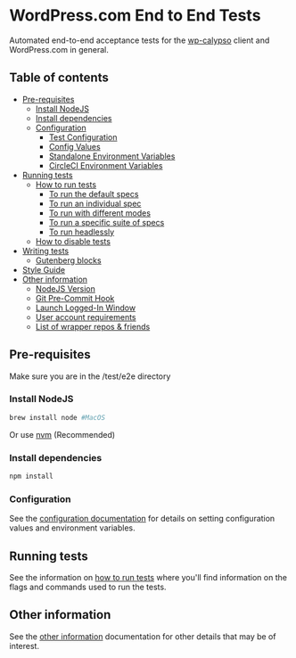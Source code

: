 # WordPress.com End to End Tests

Automated end-to-end acceptance tests for the [wp-calypso](https://github.com/Automattic/wp-calypso) client and WordPress.com in general.

## Table of contents

- [Pre-requisites](#pre-requisites)
  - [Install NodeJS](#install-nodejs)
  - [Install dependencies](#install-dependencies)
  - [Configuration](docs/config.md#configuration)
    - [Test Configuration](docs/config.md#test-configuration)
    - [Config Values](docs/config.md#config-values)
    - [Standalone Environment Variables](docs/config.md#standalone-environment-variables)
    - [CircleCI Environment Variables](docs/config.md#circleci-environment-variables)
- [Running tests](#running-tests)
  - [How to run tests](docs/running-tests.md)
    - [To run the default specs](docs/running-tests.md#to-run-the-default-specs-in-parallel-in-default-browser-sizes---mobile-and-desktop)
    - [To run an individual spec](docs/running-tests.md#to-run-an-individual-spec)
    - [To run with different modes](docs/running-tests.md#to-run-with-different-modes)
    - [To run a specific suite of specs](docs/running-tests.md#to-run-a-specific-suite-of-specs)
    - [To run headlessly](docs/running-tests.md#to-run-headlessly)
  - [How to disable tests](docs/disabling-tests.md)
- [Writing tests](#)
  - [Gutenberg blocks](docs/gutenberg.md)
- [Style Guide](docs/style-guide.md)
- [Other information](#other-information)
  - [NodeJS Version](docs/miscellaneous.md#nodejs-version)
  - [Git Pre-Commit Hook](docs/miscellaneous.md#git-pre-commit-hook)
  - [Launch Logged-In Window](docs/miscellaneous.md#launch-logged-in-window)
  - [User account requirements](docs/miscellaneous.md#user-account-requirements)
  - [List of wrapper repos & friends](docs/miscellaneous.md#list-of-wrapper-repos--friends)

## Pre-requisites

Make sure you are in the /test/e2e directory

### Install NodeJS

```bash
brew install node #MacOS
```

Or use [nvm](https://github.com/creationix/nvm) (Recommended)

### Install dependencies

```bash
npm install
```

### Configuration

See the [configuration documentation](docs/config.md) for details on setting configuration values and environment variables.

## Running tests

See the information on [how to run tests](docs/running-tests.md) where you'll find information on the flags and commands used to run the tests.

## Other information

See the [other information](docs/miscellaneous.md) documentation for other details that may be of interest.
